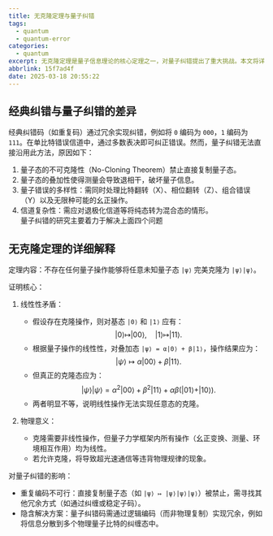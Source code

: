 ```yaml
---
title: 无克隆定理与量子纠错
tags:
  - quantum
  - quantum-error
categories:
  - quantum
excerpt: 无克隆定理是量子信息理论的核心定理之一，对量子纠错提出了重大挑战。本文将详细探讨无克隆定理的内容、证明及其对量子纠错的影响，并与经典纠错进行对比。
abbrlink: 15f7ad4f
date: 2025-03-18 20:55:22
---
```


## 经典纠错与量子纠错的差异  
经典纠错码（如重复码）通过冗余实现纠错，例如将 `0` 编码为 `000`，`1` 编码为 `111`。在单比特错误信道中，通过多数表决即可纠正错误。然而，量子纠错无法直接沿用此方法，原因如下：  
1. 量子态的不可克隆性（No-Cloning Theorem）禁止直接复制量子态。  
2. 量子态的叠加性使得测量会导致退相干，破坏量子信息。  
3. 量子错误的多样性：需同时处理比特翻转（X）、相位翻转（Z）、组合错误（Y）以及无限种可能的幺正操作。  
4. 信道复杂性：需应对退极化信道等将纯态转为混合态的情形。  
量子纠错的研究主要着力于解决上面四个问题


## 无克隆定理的详细解释  
定理内容：不存在任何量子操作能够将任意未知量子态 `|ψ⟩` 完美克隆为 `|ψ⟩|ψ⟩`。  

证明核心：  
1. 线性性矛盾：  
   - 假设存在克隆操作，则对基态 `|0⟩` 和 `|1⟩` 应有：  
     $$
     |0\rangle \mapsto |00\rangle, \quad |1\rangle \mapsto |11\rangle.
     $$ 
   - 根据量子操作的线性性，对叠加态 `|ψ⟩ = α|0⟩ + β|1⟩`，操作结果应为：  
     $$
     |ψ\rangle \mapsto α|00⟩ + β|11⟩.
     $$ 
   - 但真正的克隆态应为：  
     $$
     |ψ⟩|ψ⟩ = α^2|00⟩ + β^2|11⟩ + αβ(|01⟩ + |10⟩).
     $$ 
   - 两者明显不等，说明线性操作无法实现任意态的克隆。  

2. 物理意义：  
   - 克隆需要非线性操作，但量子力学框架内所有操作（幺正变换、测量、环境相互作用）均为线性。  
   - 若允许克隆，将导致超光速通信等违背物理规律的现象。  

对量子纠错的影响：  
- 重复编码不可行：直接复制量子态（如 `|ψ⟩ ↦ |ψ⟩|ψ⟩|ψ⟩`）被禁止，需寻找其他冗余方式（如通过纠缠或稳定子码）。  
- 隐含解决方案：量子纠错码需通过逻辑编码（而非物理复制）实现冗余，例如将信息分散到多个物理量子比特的纠缠态中。  


